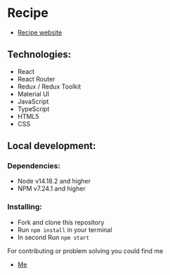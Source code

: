 # Recipe

- [Recipe website](https://godfree25.github.io/recipe-book)

## Technologies:
* React
* React Router
* Redux / Redux Toolkit
* Material UI
* JavaScript
* TypeScript
* HTML5
* CSS

## Local development:
### Dependencies:
* Node v14.18.2 and higher
* NPM v7.24.1 and higher

### Installing:
* Fork and clone this repository
* Run `npm install` in your terminal
* In second Run `npm start`

For contributing or problem solving you could find me
- [Me](https://github.com/GoDfreE25)